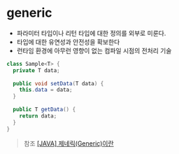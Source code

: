# generic
- 파라미터 타입이나 리턴 타입에 대한 정의를 외부로 미룬다.
- 타입에 대한 유연성과 안전성을 확보한다
- 런타임 환경에 아무런 영향이 없는 컴파일 시점의 전처리 기술

```java
class Sample<T> {
  private T data;
  
  public void setData(T data) {
    this.data = data;
  }
  
  public T getData() {
    return data;
  }
} 
```

> 참조
> [[JAVA] 제네릭(Generic)이란](https://jehuipark.github.io/java/java-generic)
